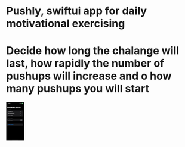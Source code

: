# Pushly, swiftui app for daily motivational exercising 

# Decide how long the chalange will last, how rapidly the number of pushups will increase and o how many pushups you will start
<img src="https://github.com/Rektoooooo/Pushly/blob/main/Repo%20photos/IMG_6996.PNG" width="48">
